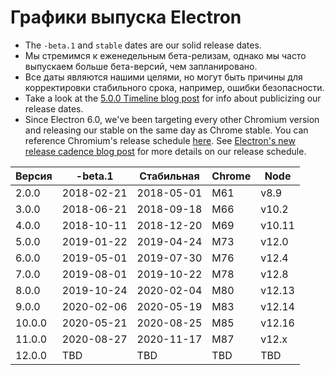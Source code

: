 # Графики выпуска Electron

* The `-beta.1` and `stable` dates are our solid release dates.
* Мы стремимся к еженедельным бета-релизам, однако мы часто выпускаем больше бета-версий, чем запланировано.
* Все даты являются нашими целями, но могут быть причины для корректировки стабильного срока, например, ошибки безопасности.
* Take a look at the [5.0.0 Timeline blog post](https://electronjs.org/blog/electron-5-0-timeline) for info about publicizing our release dates.
* Since Electron 6.0, we've been targeting every other Chromium version and releasing our stable on the same day as Chrome stable. You can reference Chromium's release schedule [here](https://chromiumdash.appspot.com/schedule). See [Electron's new release cadence blog post](https://www.electronjs.org/blog/12-week-cadence) for more details on our release schedule.

| Версия | -beta.1    | Стабильная | Chrome | Node   |
| ------ | ---------- | ---------- | ------ | ------ |
| 2.0.0  | 2018-02-21 | 2018-05-01 | М61    | v8.9   |
| 3.0.0  | 2018-06-21 | 2018-09-18 | М66    | v10.2  |
| 4.0.0  | 2018-10-11 | 2018-12-20 | М69    | v10.11 |
| 5.0.0  | 2019-01-22 | 2019-04-24 | М73    | v12.0  |
| 6.0.0  | 2019-05-01 | 2019-07-30 | М76    | v12.4  |
| 7.0.0  | 2019-08-01 | 2019-10-22 | М78    | v12.8  |
| 8.0.0  | 2019-10-24 | 2020-02-04 | M80    | v12.13 |
| 9.0.0  | 2020-02-06 | 2020-05-19 | M83    | v12.14 |
| 10.0.0 | 2020-05-21 | 2020-08-25 | M85    | v12.16 |
| 11.0.0 | 2020-08-27 | 2020-11-17 | M87    | v12.x  |
| 12.0.0 | TBD        | TBD        | TBD    | TBD    |
